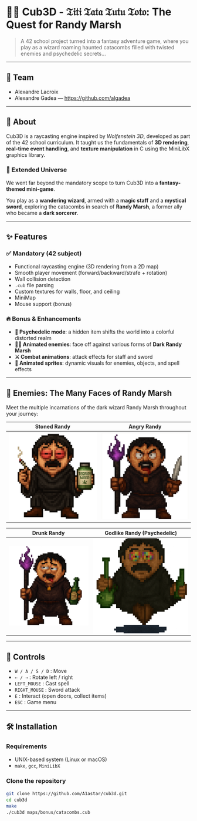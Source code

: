 # 🧙‍♂️ Cub3D - 𝔗𝔦𝔱𝔦 𝔗𝔞𝔱𝔞 𝔗𝔲𝔱𝔲 𝔗𝔬𝔱𝔬: The Quest for Randy Marsh

> A 42 school project turned into a fantasy adventure game, where you play as a wizard roaming haunted catacombs filled with twisted enemies and psychedelic secrets...

---

## 👥 Team

- Alexandre Lacroix
- Alexandre Gadea — https://github.com/algadea

---

## 📖 About

Cub3D is a raycasting engine inspired by *Wolfenstein 3D*, developed as part of the 42 school curriculum.
It taught us the fundamentals of **3D rendering**, **real-time event handling**, and **texture manipulation** in C using the MiniLibX graphics library.

### 🚀 Extended Universe

We went far beyond the mandatory scope to turn Cub3D into a **fantasy-themed mini-game**.

You play as a **wandering wizard**, armed with a **magic staff** and a **mystical sword**, exploring the catacombs in search of **Randy Marsh**, a former ally who became a **dark sorcerer**.

---

## ✨ Features

### ✅ Mandatory (42 subject)
- Functional raycasting engine (3D rendering from a 2D map)
- Smooth player movement (forward/backward/strafe + rotation)
- Wall collision detection
- `.cub` file parsing
- Custom textures for walls, floor, and ceiling
- MiniMap
- Mouse support (bonus)

### 🔥 Bonus & Enhancements
- **💊 Psychedelic mode**: a hidden item shifts the world into a colorful distorted realm
- **🧙‍♂️ Animated enemies**: face off against various forms of **Dark Randy Marsh**
- **⚔️ Combat animations**: attack effects for staff and sword
- **🌈 Animated sprites**: dynamic visuals for enemies, objects, and spell effects

---

## 👾 Enemies: The Many Faces of Randy Marsh

Meet the multiple incarnations of the dark wizard Randy Marsh throughout your journey:

| Stoned Randy                    | Angry Randy                    |
|--------------------------------|--------------------------------|
| ![](asset/enemy/png/stoned_randy.png) | ![](asset/enemy/png/angry_randy.png) |

| Drunk Randy                    | Godlike Randy (Psychedelic)    |
|--------------------------------|--------------------------------|
| ![](asset/enemy/png/drunk_randy.png) | ![](asset/enemy/png/godlike_randy.png) |

---

## 🧠 Controls

- `W / A / S / D` : Move
- `← / →` : Rotate left / right
- `LEFT_MOUSE` : Cast spell
- `RIGHT_MOUSE` : Sword attack
- `E` : Interact (open doors, collect items)
- `ESC` : Game menu

---

## 🛠️ Installation

### Requirements
- UNIX-based system (Linux or macOS)
- `make`, `gcc`, `MiniLibX`

### Clone the repository
```bash
git clone https://github.com/A1astar/cub3d.git
cd cub3d
make
./cub3d maps/bonus/catacombs.cub
```
